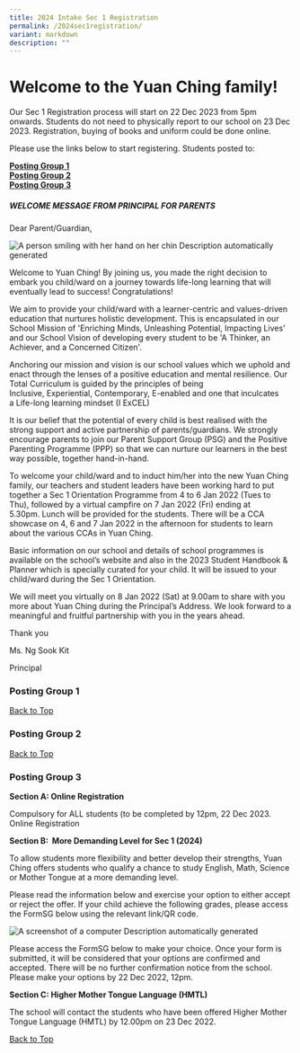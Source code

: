 ```yaml
---
title: 2024 Intake Sec 1 Registration
permalink: /2024sec1registration/
variant: markdown
description: ""
---
```

# **Welcome to the Yuan Ching family!**

Our Sec 1 Registration process will start on 22 Dec 2023 from 5pm onwards.
Students do not need to physically report to our school on 23 Dec 2023. Registration, buying of books and uniform could be done online. 

Please use the links below to start registering.
Students posted to:

**[Posting Group 1](#PostingGroup1)<br> 
[Posting Group 2](#PostingGroup2)<br>
[Posting Group 3](#PostingGroup3)<br>**

##### **WELCOME MESSAGE FROM PRINCIPAL FOR PARENTS**

Dear Parent/Guardian,&nbsp;

![A person smiling with her hand on her chin
Description automatically generated](https://lh7-us.googleusercontent.com/ROU0kcH13KZ8dpAOVLXrywfggWYPGkjPlTKsa9MC8rmFjgYXalwzTWQHvYP3nerIxuqiyM8D_AeQBxEku3fdvkfK4oYsfZprPZUZfmoiOZYcV9DqcdHBigGRN4_LzOYXUR16jfQoinSW7s24AsnrmeA4C6PR2uOnvWIMyktp2_njb5LX6A6GLo15UfhR4ULUrTUNnSo)

Welcome to Yuan Ching! By joining us, you made the right decision to embark you child/ward on a journey towards life-long learning that will eventually lead to success! Congratulations!

We aim to provide your child/ward with a learner-centric and values-driven education that nurtures holistic development. This is encapsulated in our School Mission of 'Enriching Minds, Unleashing Potential, Impacting Lives' and our School Vision of developing every student to be 'A Thinker, an Achiever, and a Concerned Citizen'.

Anchoring our mission and vision is our school values which we uphold and enact through the lenses of a positive education and mental resilience. Our Total Curriculum is guided by the principles of being Inclusive,&nbsp;Experiential,&nbsp;Contemporary,&nbsp;E\-enabled and one that inculcates a&nbsp;Life-long learning mindset (I ExCEL)

  

It is our belief that the potential of every child is best realised with the strong support and active partnership of parents/guardians. We strongly encourage parents to join our Parent Support Group (PSG) and the Positive Parenting Programme (PPP) so that we can nurture our learners in the best way possible, together hand-in-hand.

To welcome your child/ward and to induct him/her into the new Yuan Ching family, our teachers and student leaders have been working hard to put together a&nbsp;Sec 1 Orientation Programme from 4 to 6 Jan 2022 (Tues to Thu), followed by a&nbsp;virtual campfire on 7 Jan 2022 (Fri) ending at 5.30pm.&nbsp;Lunch will be provided for the students. There will be a CCA showcase on 4, 6 and 7 Jan 2022 in the afternoon for students to learn about the various CCAs in Yuan Ching.

Basic information on our school and details of school programmes is available on the school’s website and also in the&nbsp;2023 Student Handbook &amp; Planner&nbsp;which is specially curated for your child. It will be issued to your child/ward during the Sec 1 Orientation.

We will meet you virtually on&nbsp;8 Jan 2022 (Sat) at 9.00am&nbsp;to share with you more about Yuan Ching during the Principal’s Address. We look forward to a meaningful and fruitful partnership with you in the years ahead.

  
Thank you

Ms. Ng Sook Kit

Principal





### **Posting Group 1**

[Back to Top](#Backtotop)

### **Posting Group 2**

[Back to Top](#Backtotop)
### **Posting Group 3**


**Section A: Online Registration**&nbsp;

Compulsory for ALL students (to be completed by 12pm, 22 Dec 2023.
Online Registration

  

**Section B:&nbsp; More Demanding Level for Sec 1 (2024)**

To allow students more flexibility and better develop their strengths, Yuan Ching offers students who qualify a chance to study English, Math, Science or Mother Tongue at a more demanding level.&nbsp;

  

Please read the information below and exercise your option to either accept or reject the offer. If your child achieve the following grades, please access the FormSG below using the relevant link/QR code.

![A screenshot of a computer
Description automatically generated](https://lh7-us.googleusercontent.com/GPBj22xX--rDClRAuAtlATqBRXUjnKd6_LWRd5IFK0KUe3QLmd1qEA24NoX6s0bNYx8qBuhPG9gNmvjtgP3IC1JIU89sg_ob5G75cNsazyCKK1Escp3UmhDxBdE8p-XkEWbp7flRfDmTwLTmSXnztSPEcRKk1xmmwJYlA2P6npoGg2AS4DzAa9MYwodk5Na808j-Mbk)

Please access the FormSG below to make your choice. Once your form is submitted, it will be considered that your options are confirmed and accepted. There will be no further confirmation notice from the school. Please make your options by 22 Dec 2022, 12pm.

**Section C: Higher Mother Tongue Language (HMTL)**&nbsp;

The school will contact the students who have been offered Higher Mother Tongue Language (HMTL) by 12.00pm on 23 Dec 2022.

[Back to Top](#PostingGroup3)